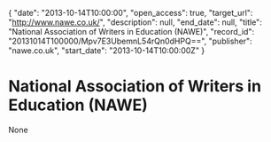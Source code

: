 {
  "date": "2013-10-14T10:00:00", 
  "open_access": true, 
  "target_url": "http://www.nawe.co.uk/", 
  "description": null, 
  "end_date": null, 
  "title": "National Association of Writers in Education (NAWE)", 
  "record_id": "20131014T100000/Mpv7E3UbemnL54rQn0dHPQ==", 
  "publisher": "nawe.co.uk", 
  "start_date": "2013-10-14T10:00:00Z"
}

# National Association of Writers in Education (NAWE)

None